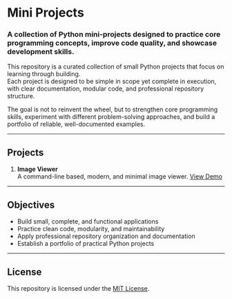 # Mini Projects

### A collection of Python mini-projects designed to practice core programming concepts, improve code quality, and showcase development skills.  

This repository is a curated collection of small Python projects that focus on learning through building.  
Each project is designed to be simple in scope yet complete in execution, with clear documentation, modular code, and professional repository structure.  

The goal is not to reinvent the wheel, but to strengthen core programming skills, experiment with different problem-solving approaches, and build a portfolio of reliable, well-documented examples.

---

## Projects

1. **Image Viewer**  
   A command-line based, modern, and minimal image viewer.
   [View Demo](python/image_viewer/assets/0.jpg)

---

## Objectives
- Build small, complete, and functional applications  
- Practice clean code, modularity, and maintainability  
- Apply professional repository organization and documentation  
- Establish a portfolio of practical Python projects  

---

## License
This repository is licensed under the [MIT License](./LICENSE).
